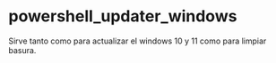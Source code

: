 # powershell_updater_windows
Sirve tanto como para actualizar el windows 10 y 11 como para limpiar basura.
